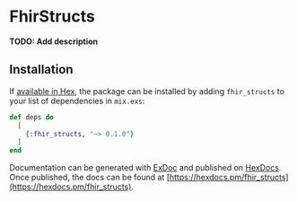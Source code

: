 # FhirStructs

**TODO: Add description**

## Installation

If [available in Hex](https://hex.pm/docs/publish), the package can be installed
by adding `fhir_structs` to your list of dependencies in `mix.exs`:

```elixir
def deps do
  [
    {:fhir_structs, "~> 0.1.0"}
  ]
end
```

Documentation can be generated with [ExDoc](https://github.com/elixir-lang/ex_doc)
and published on [HexDocs](https://hexdocs.pm). Once published, the docs can
be found at [https://hexdocs.pm/fhir_structs](https://hexdocs.pm/fhir_structs).

